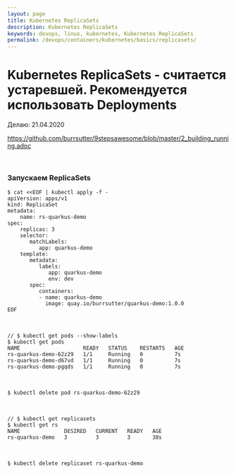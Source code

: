 ```yaml
---
layout: page
title: Kubernetes ReplicaSets
description: Kubernetes ReplicaSets
keywords: devops, linux, kubernetes, Kubernetes ReplicaSets
permalink: /devops/containers/kubernetes/basics/replicasets/
---
```


# Kubernetes ReplicaSets - считается устаревшей. Рекомендуется использовать Deployments

Делаю: 21.04.2020

https://github.com/burrsutter/9stepsawesome/blob/master/2_building_running.adoc

<br/>

### Запускаем ReplicaSets

```
$ cat <<EOF | kubectl apply -f -
apiVersion: apps/v1
kind: ReplicaSet
metadata:
    name: rs-quarkus-demo
spec:
    replicas: 3
    selector:
       matchLabels:
          app: quarkus-demo
    template:
       metadata:
          labels:
             app: quarkus-demo
             env: dev
       spec:
          containers:
          - name: quarkus-demo
            image: quay.io/burrsutter/quarkus-demo:1.0.0
EOF
```

<br/>

    // $ kubectl get pods --show-labels
    $ kubectl get pods
    NAME                    READY   STATUS    RESTARTS   AGE
    rs-quarkus-demo-62z29   1/1     Running   0          7s
    rs-quarkus-demo-d67vd   1/1     Running   0          7s
    rs-quarkus-demo-pgqds   1/1     Running   0          7s

<br/>

    $ kubectl delete pod rs-quarkus-demo-62z29

<br/>

    // $ kubectl get replicasets
    $ kubectl get rs
    NAME              DESIRED   CURRENT   READY   AGE
    rs-quarkus-demo   3         3         3       38s

<br/>

    $ kubectl delete replicaset rs-quarkus-demo
